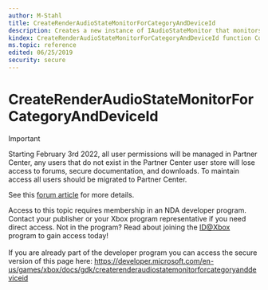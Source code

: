 ```yaml
---
author: M-Stahl
title: CreateRenderAudioStateMonitorForCategoryAndDeviceId
description: Creates a new instance of IAudioStateMonitor that monitors the audio level of all audio-rendering streams in the specified category for the audio endpoint with the specified device ID.
kindex: CreateRenderAudioStateMonitorForCategoryAndDeviceId function Core Audio
ms.topic: reference
edited: 06/25/2019
security: secure
---
```


# CreateRenderAudioStateMonitorForCategoryAndDeviceId
> [!IMPORTANT]
> Starting February 3rd 2022, all user permissions will be managed in Partner Center, any users that do not exist in the Partner Center user store will lose access to forums, secure documentation, and downloads. To maintain access all users should be migrated to Partner Center. <p></p>See this <a href="https://forums.xboxlive.com/articles/132187/breaking-change-user-access-for-forums-secure-docu.html">forum article</a> for more details.  

 Access to this topic requires membership in an NDA developer program. Contact your publisher or your Xbox program representative if you need direct access. Not in the program? Read about joining the <a href="https://www.xbox.com/Developers/id">ID@Xbox</a> program to gain access today!  <br/><br/>If you are already part of the developer program you can access the secure version of this page here: <a target="_blank" href="https://developer.microsoft.com/en-us/games/xbox/docs/gdk/createrenderaudiostatemonitorforcategoryanddeviceid">https://developer.microsoft.com/en-us/games/xbox/docs/gdk/createrenderaudiostatemonitorforcategoryanddeviceid</a>